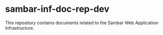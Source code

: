 # sambar-inf-doc-rep-dev
This repository contains documents related to the Sambar Web Application Infrastructure.
